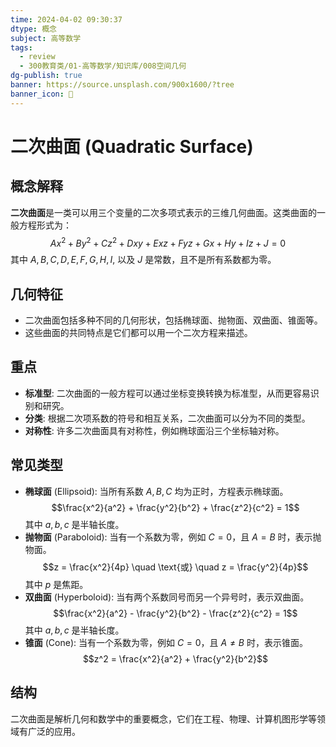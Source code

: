 ```yaml
---
time: 2024-04-02 09:30:37
dtype: 概念
subject: 高等数学
tags:
  - review
  - 300教育类/01-高等数学/知识库/008空间几何
dg-publish: true
banner: https://source.unsplash.com/900x1600/?tree
banner_icon: 🧠
---
```

# 二次曲面 (Quadratic Surface)

## 概念解释
**二次曲面**是一类可以用三个变量的二次多项式表示的三维几何曲面。这类曲面的一般方程形式为：
$$Ax^2 + By^2 + Cz^2 + Dxy + Exz + Fyz + Gx + Hy + Iz + J = 0$$
其中 $A, B, C, D, E, F, G, H, I,$ 以及 $J$ 是常数，且不是所有系数都为零。

## 几何特征
- 二次曲面包括多种不同的几何形状，包括椭球面、抛物面、双曲面、锥面等。
- 这些曲面的共同特点是它们都可以用一个二次方程来描述。

## 重点
- **标准型**: 二次曲面的一般方程可以通过坐标变换转换为标准型，从而更容易识别和研究。
- **分类**: 根据二次项系数的符号和相互关系，二次曲面可以分为不同的类型。
- **对称性**: 许多二次曲面具有对称性，例如椭球面沿三个坐标轴对称。

## 常见类型
- **椭球面** (Ellipsoid): 当所有系数 $A, B, C$ 均为正时，方程表示椭球面。
  $$\frac{x^2}{a^2} + \frac{y^2}{b^2} + \frac{z^2}{c^2} = 1$$
  其中 $a, b, c$ 是半轴长度。
- **抛物面** (Paraboloid): 当有一个系数为零，例如 $C = 0$，且 $A = B$ 时，表示抛物面。
  $$z = \frac{x^2}{4p} \quad \text{或} \quad z = \frac{y^2}{4p}$$
  其中 $p$ 是焦距。
- **双曲面** (Hyperboloid): 当有两个系数同号而另一个异号时，表示双曲面。
  $$\frac{x^2}{a^2} - \frac{y^2}{b^2} - \frac{z^2}{c^2} = 1$$
  其中 $a, b, c$ 是半轴长度。
- **锥面** (Cone): 当有一个系数为零，例如 $C = 0$，且 $A \neq B$ 时，表示锥面。
  $$z^2 = \frac{x^2}{a^2} + \frac{y^2}{b^2}$$

## 结构
二次曲面是解析几何和数学中的重要概念，它们在工程、物理、计算机图形学等领域有广泛的应用。

